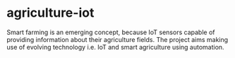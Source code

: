 # agriculture-iot
Smart farming is an emerging concept, because IoT sensors capable of providing information about their agriculture fields. The project aims making use of evolving technology i.e. IoT and smart agriculture using automation.
